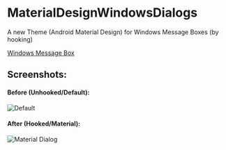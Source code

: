 # MaterialDesignWindowsDialogs
A new Theme (Android Material Design) for Windows Message Boxes (by hooking)

[Windows Message Box](https://msdn.microsoft.com/en-us/library/windows/desktop/ms645505(v=vs.85).aspx)


## Screenshots:
#### Before (Unhooked/Default):
![Default](https://github.com/mrousavy/MaterialDesignWindowsDialogs/blob/master/Images/Before.png)


#### After (Hooked/Material):
![Material Dialog](https://github.com/mrousavy/MaterialDesignWindowsDialogs/blob/master/Images/After.png)